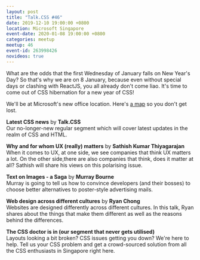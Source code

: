 ```yaml
---
layout: post
title: "Talk.CSS #46"
date: 2019-12-10 19:00:00 +0800
location: Microsoft Singapore
event-date: 2020-01-08 19:00:00 +0800
categories: meetup
meetup: 46
event-id: 263998426
novideos: true
---
```

What are the odds that the first Wednesday of January falls on New Year's Day? So that's why we are on 8 January, because even without special days or clashing with ReactJS, you all already don't come liao. It's time to come out of CSS hibernation for a new year of CSS!

We'll be at Microsoft's new office location. Here's [a map](https://www.google.com/maps/place/Microsoft+Singapore/@1.2786632,103.8474008,15z/data=!4m2!3m1!1s0x0:0x1108ee8915a8eacc?sa=X&ved=2ahUKEwituvWt1PDmAhXDAnIKHerADxoQ_BIwCnoECA8QCA) so you don't get lost.

**Latest CSS news** by **Talk.CSS**  
Our no-longer-new regular segment which will cover latest updates in the realm of CSS and HTML.

**Why and for whom UX (really) matters** by **Sathish Kumar Thiyagarajan**  
When it comes to UX, at one side, we see companies that think UX matters a lot. On the other side,there are also companies that think, does it matter at all? Sathish will share his views on this polarising issue.

**Text on Images - a Saga** by **Murray Bourne**  
Murray is going to tell us how to convince developers (and their bosses) to choose better alternatives to poster-style advertising mails.

**Web design across different cultures** by **Ryan Chong**  
Websites are designed differently across different cultures. In this talk, Ryan shares about the things that make them different as well as the reasons behind the differences.

**The CSS doctor is in (our segment that never gets utilised)**  
Layouts looking a bit broken? CSS issues getting you down? We're here to help. Tell us your CSS problem and get a crowd-sourced solution from all the CSS enthusiasts in Singapore right here.
